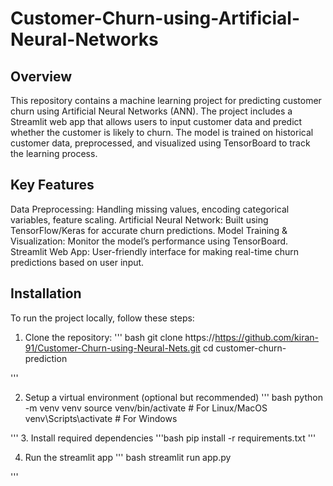# Customer-Churn-using-Artificial-Neural-Networks

## Overview
This repository contains a machine learning project for predicting customer churn using Artificial Neural Networks (ANN). The project includes a Streamlit web app that allows users to input customer data and predict whether the customer is likely to churn. The model is trained on historical customer data, preprocessed, and visualized using TensorBoard to track the learning process.

## Key Features
Data Preprocessing: Handling missing values, encoding categorical variables, feature scaling.
Artificial Neural Network: Built using TensorFlow/Keras for accurate churn predictions.
Model Training & Visualization: Monitor the model’s performance using TensorBoard.
Streamlit Web App: User-friendly interface for making real-time churn predictions based on user input.

## Installation
To run the project locally, follow these steps:

1. Clone the repository:
''' bash
git clone https://https://github.com/kiran-91/Customer-Churn-using-Neural-Nets.git
cd customer-churn-prediction

'''


2. Setup a virtual environment (optional but recommended)
''' bash
python -m venv venv
source venv/bin/activate  # For Linux/MacOS
venv\Scripts\activate  # For Windows

'''
3. Install required dependencies 
'''bash 
pip install -r requirements.txt
'''

4. Run the streamlit app
''' bash
streamlit run app.py

'''


